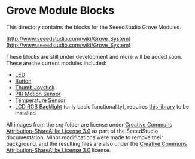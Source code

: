 # Grove Module Blocks

This directory contains the blocks for the SeeedStudio Grove Modules.

[http://www.seeedstudio.com/wiki/Grove_System](http://www.seeedstudio.com/wiki/Grove_System)

These blocks are still under development and more will be added soon. These are the current modules included:

* [LED](http://www.seeedstudio.com/wiki/Grove_-_LED)
* [Button](http://www.seeedstudio.com/wiki/Grove_-_Button)
* [Thumb Joystick](http://www.seeedstudio.com/wiki/Grove_-_Thumb_Joystick)
* [PIR Motion Sensor](http://www.seeedstudio.com/wiki/Grove_-_PIR_Motion_Sensor)
* [Temperature Sensor](http://www.seeedstudio.com/wiki/Grove_-_Temperature_Sensor_V1.2)
* [LCD RGB Backlight](http://www.seeedstudio.com/wiki/Grove_-_LCD_RGB_Backlight) (only basic functionality), requires [this library](https://github.com/Seeed-Studio/Grove_LCD_RGB_Backlight) to be installed


All images from the `img` folder are license under [Creative Commons Attribution-ShareAlike License 3.0](http://creativecommons.org/licenses/by-sa/3.0/) as part of the SeeedStudio documentation. Minor modifications were made to remove their background, and the resulting files are also under the [Creative Commons Attribution-ShareAlike License 3.0](http://creativecommons.org/licenses/by-sa/3.0/) license.
